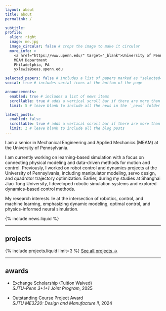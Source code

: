 ```yaml
---
layout: about
title: about
permalink: /

subtitle: 
profile:
  align: right
  image: me.jpg
  image_circular: false # crops the image to make it circular
  more_info: >
    <a href="https://www.upenn.edu/" target="_blank">University of Pennsylvania</a> 
    MEAM Department
    Philadelphia, PA
    yxlewis@seas.upenn.edu

selected_papers: false # includes a list of papers marked as "selected={true}"
social: true # includes social icons at the bottom of the page

announcements:
  enabled: true # includes a list of news items
  scrollable: true # adds a vertical scroll bar if there are more than 3 news items
  limit: 5 # leave blank to include all the news in the `_news` folder

latest_posts:
  enabled: false
  scrollable: true # adds a vertical scroll bar if there are more than 3 new posts items
  limit: 3 # leave blank to include all the blog posts
---
```


I am a senior in Mechanical Engineering and Applied Mechanics (MEAM) at the University of Pennsylvania.  

I am currently working on learning-based simulation with a focus on connecting physical modeling and data-driven methods for motion and control. Previously, I worked on robot control and dynamics projects at the University of Pennsylvania, including manipulator modeling, servo design, and quadrotor trajectory optimization.
Earlier, during my studies at Shanghai Jiao Tong University, I developed robotic simulation systems and explored dynamics-based control methods.

My research interests lie at the intersection of robotics, control, and machine learning, emphasizing dynamic modeling, optimal control, and physics-informed neural simulation.

{% include news.liquid %}

---

## projects
{% include projects.liquid limit=3 %}
[See all projects →](/projects)

---

## awards

- Exchange Scholarship (Tuition Waived)  
  *SJTU–Penn 3+1+1 Joint Program*, 2025  
  
- Outstanding Course Project Award  
  *SJTU ME3220: Design and Manufacture II*, 2024
  
